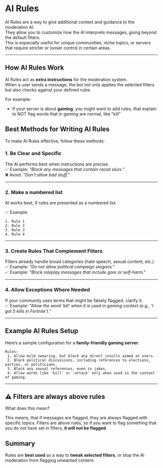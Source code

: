 # AI Rules

AI Rules are a way to give additional context and guidance to the moderation AI.  
They allow you to customize how the AI interprets messages, going beyond the default filters.  
This is especially useful for unique communities, niche topics, or servers that require stricter or looser control in certain areas.

---

## How AI Rules Work

AI Rules act as **extra instructions** for the moderation system.  
When a user sends a message, the bot not only applies the selected filters but also checks against your defined rules.  

For example:  
- If your server is about **gaming**, you might want to add rules, that explain to NOT flag words that in gaming are normal, like "kill"


## Best Methods for Writing AI Rules

To make AI Rules effective, follow these methods:

### 1. **Be Clear and Specific**
The AI performs best when instructions are precise.  
✅ Example: *"Block any messages that contain racial slurs."*  
❌ Avoid: *"Don’t allow bad stuff."*  

---

### 2. **Make a numbered list**
AI works best, if rules are presented as a numbered list. 

✅ Example: 
```
1. Rule 1
2. Rule 2
3. Rule 3
4. Rule 4
```

---

### 3. **Create Rules That Complement Filters**
Filters already handle broad categories (hate speech, sexual content, etc.).  
✅ Example: *"Do not allow political campaign slogans."*  
✅ Example: *"Block roleplay messages that include gore or self-harm."*  

---

### 4. **Allow Exceptions Where Needed**
If your community uses terms that might be falsely flagged, clarify it.  
✅ Example: *"Allow the word 'kill' when it is used in gaming context (e.g., 'I got 5 kills in Fortnite')."*  

---

## Example AI Rules Setup

Here’s a sample configuration for a **family-friendly gaming server**:
```
Rules:
 1. Allow mild swearing, but block any direct insults aimed at users.
 2. Block political discussions, including references to elections, parties, or politicians.
 3. Block any sexual references, even in jokes.
 4. Allow words like 'kill' or 'attack' only when used in the context of gaming.
```

---


## ⚠️ Filters are always above rules
What does this mean?

This means, that if messages are flagged, they are always flagged with specific topics.
Filters are above rules, so if you want to flag something that you do not have set in filters, **it will not be flagged**.


## Summary
Rules are **best used** as a way to **tweak selected filters**, or stop the AI moderation from flagging unwanted content.